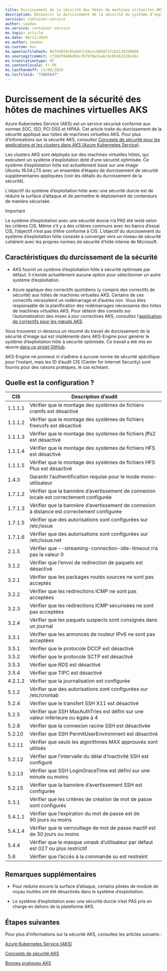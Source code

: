 ```yaml
---
title: Durcissement de la sécurité des hôtes de machines virtuelles AKS
description: Découvrir le durcissement de la sécurité du système d’exploitation hôte des machines virtuelles AKS
services: container-service
author: saudas
ms.service: container-service
ms.topic: article
ms.date: 09/11/2019
ms.author: saudas
ms.custom: mvc
ms.openlocfilehash: 8b7e50fdc02ab47c50cecb95073f1b51393db898
ms.sourcegitcommit: cf36df8406d94c7b7b78a3aabc8c0b163226e1bc
ms.translationtype: HT
ms.contentlocale: fr-FR
ms.lasthandoff: 11/09/2019
ms.locfileid: "73885647"
---
```

# <a name="security-hardening-in-aks-virtual-machine-hosts"></a>Durcissement de la sécurité des hôtes de machines virtuelles AKS 

Azure Kubernetes Service (AKS) est un service sécurisé conforme aux normes SOC, ISO, PCI DSS et HIPAA. Cet article traite du durcissement de la sécurité appliqué aux hôtes de machines virtuelles AKS. Pour plus d’informations sur la sécurité AKS, consultez [Concepts de sécurité pour les applications et les clusters dans AKS (Azure Kubernetes Service)](https://docs.microsoft.com/azure/aks/concepts-security).

Les clusters AKS sont déployés sur des machines virtuelles hôtes, qui exécutent un système d’exploitation doté d’une sécurité optimisée. Ce système d’exploitation hôte est actuellement basé sur une image Ubuntu 16.04.LTS avec un ensemble d’étapes de durcissement de sécurité supplémentaires appliquées (voir les détails du durcissement de la sécurité).   

L’objectif du système d’exploitation hôte avec une sécurité durcie est de réduire la surface d’attaque et de permettre le déploiement de conteneurs de manière sécurisée. 

> [!Important]
> Le système d’exploitation avec une sécurité durcie n’a PAS été testé selon les critères CIS. Même s’il y a des critères communs avec les bancs d’essai CIS, l’objectif n’est pas d’être conforme à CIS. L’objectif du durcissement du système d’exploitation hôte consiste à converger vers un niveau de sécurité cohérent avec les propres normes de sécurité d’hôte interne de Microsoft. 

## <a name="security-hardening-features"></a>Caractéristiques du durcissement de la sécurité 

* AKS fournit un système d’exploitation hôte à sécurité optimisée par défaut. Il n’existe actuellement aucune option pour sélectionner un autre système d’exploitation. 

* Azure applique des correctifs quotidiens (y compris des correctifs de sécurité) aux hôtes de machines virtuelles AKS. Certains de ces correctifs nécessitent un redémarrage et d’autres non. Vous êtes responsable de la planification des redémarrages nécessaires des hôtes de machines virtuelles AKS. Pour obtenir des conseils sur l’automatisation des mises à jour correctives AKS, consultez l’[application de correctifs pour les nœuds AKS](https://docs.microsoft.com/azure/aks/node-updates-kured).

Vous trouverez ci-dessous un résumé du travail de durcissement de la sécurité d’image qui est implémenté dans AKS-Engine pour générer le système d’exploitation hôte à sécurité optimisée. Ce travail a été mis en œuvre [dans ce projet GitHub](https://github.com/Azure/aks-engine/projects/7).  

AKS-Engine ne promeut ni n’adhère à aucune norme de sécurité spécifique pour l’instant, mais les ID d’audit CIS (Center for Internet Security) sont fournis pour des raisons pratiques, le cas échéant. 

## <a name="whats-configured"></a>Quelle est la configuration ?

| CIS  | Description d’audit| 
|---|---|
| 1.1.1.1 |Vérifier que le montage des systèmes de fichiers cramfs est désactivé|
| 1.1.1.2 |Vérifier que le montage des systèmes de fichiers freevxfs est désactivé|
| 1.1.1.3 |Vérifier que le montage des systèmes de fichiers jffs2 est désactivé|
| 1.1.1.4 |Vérifier que le montage des systèmes de fichiers HFS est désactivé|
| 1.1.1.5 |Vérifier que le montage des systèmes de fichiers HFS Plus est désactivé|
|1.4.3 |Garantir l’authentification requise pour le mode mono-utilisateur |
|1.7.1.2 |Vérifier que la bannière d’avertissement de connexion locale est correctement configurée |
|1.7.1.3 |Vérifier que la bannière d’avertissement de connexion à distance est correctement configurée |
|1.7.1.5 |Vérifier que des autorisations sont configurées sur /etc/issue |
|1.7.1.6 |Vérifier que des autorisations sont configurées sur /etc/issue.net |
|2.1.5 |Vérifier que --streaming-connection-idle-timeout n’a pas la valeur 0 |
|3.1.2 |Vérifier que l’envoi de redirection de paquets est désactivé |
|3.2.1 |Vérifier que les packages routés sources ne sont pas acceptés |
|3.2.2 |Vérifier que les redirections ICMP ne sont pas acceptées |
|3.2.3 |Vérifier que les redirections ICMP sécurisées ne sont pas acceptées |
|3.2.4 |Vérifier que les paquets suspects sont consignés dans un journal |
|3.3.1 |Vérifier que les annonces de routeur IPv6 ne sont pas acceptées |
|3.5.1 |Vérifier que le protocole DCCP est désactivé |
|3.5.2 |Vérifier que le protocole SCTP est désactivé |
|3.5.3 |Vérifier que RDS est désactivé |
|3.5.4 |Vérifier que TIPC est désactivé |
|4.2.1.2 |Vérifier que la journalisation est configurée |
|5.1.2 |Vérifier que des autorisations sont configurées sur /etc/crontab |
|5.2.4 |Vérifier que le transfert SSH X11 est désactivé |
|5.2.5 |Vérifier que SSH MaxAuthTries est défini sur une valeur inférieure ou égale à 4 |
|5.2.8 |Vérifier que la connexion racine SSH est désactivée |
|5.2.10 |Vérifier que SSH PermitUserEnvironment est désactivé |
|5.2.11 |Vérifier que seuls les algorithmes MAX approuvés sont utilisés |
|5.2.12 |Vérifier que l’intervalle du délai d’inactivité SSH est configuré |
|5.2.13 |Vérifier que SSH LoginGraceTime est défini sur une minute ou moins |
|5.2.15 |Vérifier que la bannière d’avertissement SSH est configurée |
|5.3.1 |Vérifier que les critères de création de mot de passe sont configurés |
|5.4.1.1 |Vérifier que l’expiration du mot de passe est de 90 jours ou moins |
|5.4.1.4 |Vérifier que le verrouillage de mot de passe inactif est de 30 jours ou moins |
|5.4.4 |Vérifier que le masque umask d’utilisateur par défaut est 027 ou plus restrictif |
|5.6 |Vérifier que l’accès à la commande su est restreint|

## <a name="additional-notes"></a>Remarques supplémentaires
 
* Pour réduire encore la surface d’attaque, certains pilotes de module de noyau inutiles ont été désactivés dans le système d’exploitation. 

* Le système d’exploitation avec une sécurité durcie n’est PAS pris en charge en dehors de la plateforme AKS. 

## <a name="next-steps"></a>Étapes suivantes  

Pour plus d’informations sur la sécurité AKS, consultez les articles suivants : 

[Azure Kubernetes Service (AKS)](https://docs.microsoft.com/azure/aks/intro-kubernetes)

[Concepts de sécurité AKS](https://docs.microsoft.com/azure/aks/concepts-security)

[Bonnes pratiques AKS](https://docs.microsoft.com/azure/aks/best-practices)
